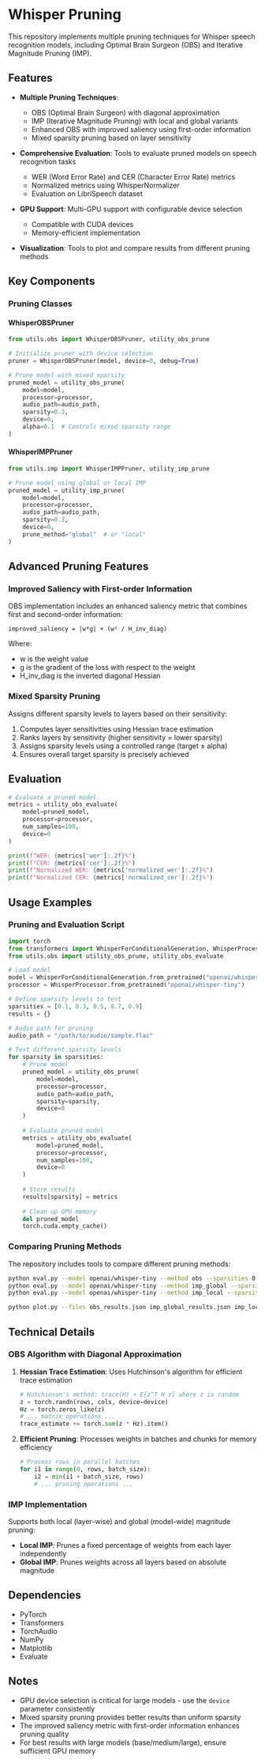 # Whisper Pruning

This repository implements multiple pruning techniques for Whisper speech recognition models, including Optimal Brain Surgeon (OBS) and Iterative Magnitude Pruning (IMP).

## Features

- **Multiple Pruning Techniques**: 
  - OBS (Optimal Brain Surgeon) with diagonal approximation
  - IMP (Iterative Magnitude Pruning) with local and global variants
  - Enhanced OBS with improved saliency using first-order information
  - Mixed sparsity pruning based on layer sensitivity

- **Comprehensive Evaluation**: Tools to evaluate pruned models on speech recognition tasks
  - WER (Word Error Rate) and CER (Character Error Rate) metrics
  - Normalized metrics using WhisperNormalizer
  - Evaluation on LibriSpeech dataset

- **GPU Support**: Multi-GPU support with configurable device selection
  - Compatible with CUDA devices
  - Memory-efficient implementation

- **Visualization**: Tools to plot and compare results from different pruning methods

## Key Components

### Pruning Classes

#### WhisperOBSPruner

```python
from utils.obs import WhisperOBSPruner, utility_obs_prune

# Initialize pruner with device selection
pruner = WhisperOBSPruner(model, device=0, debug=True)

# Prune model with mixed sparsity
pruned_model = utility_obs_prune(
    model=model,
    processor=processor,
    audio_path=audio_path,
    sparsity=0.3,
    device=0,
    alpha=0.1  # Controls mixed sparsity range
)
```

#### WhisperIMPPruner

```python
from utils.imp import WhisperIMPPruner, utility_imp_prune

# Prune model using global or local IMP
pruned_model = utility_imp_prune(
    model=model,
    processor=processor,
    audio_path=audio_path,
    sparsity=0.3,
    device=0,
    prune_method="global"  # or "local"
)
```

## Advanced Pruning Features

### Improved Saliency with First-order Information

OBS implementation includes an enhanced saliency metric that combines first and second-order information:

```
improved_saliency = |w*g| + (w² / H_inv_diag)
```

Where:
- w is the weight value
- g is the gradient of the loss with respect to the weight
- H_inv_diag is the inverted diagonal Hessian

### Mixed Sparsity Pruning

Assigns different sparsity levels to layers based on their sensitivity:

1. Computes layer sensitivities using Hessian trace estimation
2. Ranks layers by sensitivity (higher sensitivity = lower sparsity)
3. Assigns sparsity levels using a controlled range (target ± alpha)
4. Ensures overall target sparsity is precisely achieved

## Evaluation

```python
# Evaluate a pruned model
metrics = utility_obs_evaluate(
    model=pruned_model,
    processor=processor,
    num_samples=100,
    device=0
)

print(f"WER: {metrics['wer']:.2f}%")
print(f"CER: {metrics['cer']:.2f}%")
print(f"Normalized WER: {metrics['normalized_wer']:.2f}%")
print(f"Normalized CER: {metrics['normalized_cer']:.2f}%")
```

## Usage Examples

### Pruning and Evaluation Script

```python
import torch
from transformers import WhisperForConditionalGeneration, WhisperProcessor
from utils.obs import utility_obs_prune, utility_obs_evaluate

# Load model
model = WhisperForConditionalGeneration.from_pretrained("openai/whisper-tiny")
processor = WhisperProcessor.from_pretrained("openai/whisper-tiny")

# Define sparsity levels to test
sparsities = [0.1, 0.3, 0.5, 0.7, 0.9]
results = {}

# Audio path for pruning
audio_path = "/path/to/audio/sample.flac"

# Test different sparsity levels
for sparsity in sparsities:
    # Prune model
    pruned_model = utility_obs_prune(
        model=model,
        processor=processor,
        audio_path=audio_path,
        sparsity=sparsity,
        device=0
    )
    
    # Evaluate pruned model
    metrics = utility_obs_evaluate(
        model=pruned_model,
        processor=processor,
        num_samples=100,
        device=0
    )
    
    # Store results
    results[sparsity] = metrics
    
    # Clean up GPU memory
    del pruned_model
    torch.cuda.empty_cache()
```

### Comparing Pruning Methods

The repository includes tools to compare different pruning methods:

```bash
python eval.py --model openai/whisper-tiny --method obs --sparsities 0.1,0.3,0.5,0.7,0.9 --output obs_results.json
python eval.py --model openai/whisper-tiny --method imp_global --sparsities 0.1,0.3,0.5,0.7,0.9 --output imp_global_results.json
python eval.py --model openai/whisper-tiny --method imp_local --sparsities 0.1,0.3,0.5,0.7,0.9 --output imp_local_results.json

python plot.py --files obs_results.json imp_global_results.json imp_local_results.json --output comparison.png
```

## Technical Details

### OBS Algorithm with Diagonal Approximation

1. **Hessian Trace Estimation**: Uses Hutchinson's algorithm for efficient trace estimation
   ```python
   # Hutchinson's method: trace(H) ≈ E[z^T H z] where z is random
   z = torch.randn(rows, cols, device=device)
   Hz = torch.zeros_like(z)
   # ... matrix operations ...
   trace_estimate += torch.sum(z * Hz).item()
   ```

2. **Efficient Pruning**: Processes weights in batches and chunks for memory efficiency
   ```python
   # Process rows in parallel batches
   for i1 in range(0, rows, batch_size):
       i2 = min(i1 + batch_size, rows)
       # ... pruning operations ...
   ```

### IMP Implementation

Supports both local (layer-wise) and global (model-wide) magnitude pruning:

- **Local IMP**: Prunes a fixed percentage of weights from each layer independently
- **Global IMP**: Prunes weights across all layers based on absolute magnitude

## Dependencies

- PyTorch
- Transformers
- TorchAudio
- NumPy
- Matplotlib
- Evaluate

## Notes

- GPU device selection is critical for large models - use the `device` parameter consistently
- Mixed sparsity pruning provides better results than uniform sparsity
- The improved saliency metric with first-order information enhances pruning quality
- For best results with large models (base/medium/large), ensure sufficient GPU memory
